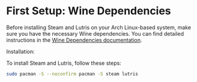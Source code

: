 # First Setup: Wine Dependencies
Before installing Steam and Lutris on your Arch Linux-based system, make sure you have the necessary Wine dependencies. You can find detailed instructions in the [Wine Dependencies documentation](https://github.com/lutris/docs/blob/master/WineDependencies.md#archendeavourosmanjaroother-arch-derivatives).

Installation:

To install Steam and Lutris, follow these steps:

```bash
sudo pacman -S --noconfirm pacman -S steam lutris
```